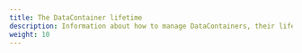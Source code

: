 ```yaml
---
title: The DataContainer lifetime
description: Information about how to manage DataContainers, their lifetime, and lazy-loading.
weight: 10
---
```

